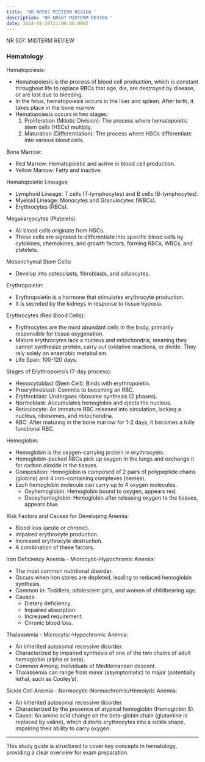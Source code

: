 ```yaml
---
title: 'NR NR507 MIDTERM REVIEW '
description: 'NR NR507 MIDTERM REVIEW '
date: 2024-08-26T21:00:00.000Z
---
```


NR 507: MIDTERM REVIEW

### Hematology

Hematopoiesis:

* Hematopoiesis is the process of blood cell production, which is constant throughout life to replace RBCs that age, die, are destroyed by disease, or are lost due to bleeding.
* In the fetus, hematopoiesis occurs in the liver and spleen. After birth, it takes place in the bone marrow.
* Hematopoiesis occurs in two stages:
  1. Proliferation (Mitotic Division): The process where hematopoietic stem cells (HSCs) multiply.
  2. Maturation (Differentiation): The process where HSCs differentiate into various blood cells.

Bone Marrow:

* Red Marrow: Hematopoietic and active in blood cell production.
* Yellow Marrow: Fatty and inactive.

Hematopoietic Lineages:

* Lymphoid Lineage: T cells (T-lymphocytes) and B cells (B-lymphocytes).
* Myeloid Lineage: Monocytes and Granulocytes (WBCs).
* Erythrocytes (RBCs).

Megakaryocytes (Platelets).

* All blood cells originate from HSCs.
* These cells are signaled to differentiate into specific blood cells by cytokines, chemokines, and growth factors, forming RBCs, WBCs, and platelets.

Mesenchymal Stem Cells:

* Develop into osteoclasts, fibroblasts, and adipocytes.

Erythropoietin:

* Erythropoietin is a hormone that stimulates erythrocyte production.
* It is secreted by the kidneys in response to tissue hypoxia.

Erythrocytes (Red Blood Cells):

* Erythrocytes are the most abundant cells in the body, primarily responsible for tissue oxygenation.
* Mature erythrocytes lack a nucleus and mitochondria, meaning they cannot synthesize protein, carry out oxidative reactions, or divide. They rely solely on anaerobic metabolism.
* Life Span: 100-120 days.

Stages of Erythropoiesis (7-day process):

* Hemocytoblast (Stem Cell): Binds with erythropoietin.
* Proerythroblast: Commits to becoming an RBC.
* Erythroblast: Undergoes ribosome synthesis (2 phases).
* Normoblast: Accumulates hemoglobin and ejects the nucleus.
* Reticulocyte: An immature RBC released into circulation, lacking a nucleus, ribosomes, and mitochondria.
* RBC: After maturing in the bone marrow for 1-2 days, it becomes a fully functional RBC.

Hemoglobin:

* Hemoglobin is the oxygen-carrying protein in erythrocytes.
* Hemoglobin-packed RBCs pick up oxygen in the lungs and exchange it for carbon dioxide in the tissues.
* Composition: Hemoglobin is composed of 2 pairs of polypeptide chains (globins) and 4 iron-containing complexes (hemes).
* Each hemoglobin molecule can carry up to 4 oxygen molecules.
  * Oxyhemoglobin: Hemoglobin bound to oxygen, appears red.
  * Deoxyhemoglobin: Hemoglobin after releasing oxygen to the tissues, appears blue.

Risk Factors and Causes for Developing Anemia:

* Blood loss (acute or chronic).
* Impaired erythrocyte production.
* Increased erythrocyte destruction.
* A combination of these factors.

Iron Deficiency Anemia - Microcytic-Hypochromic Anemia:

* The most common nutritional disorder.
* Occurs when iron stores are depleted, leading to reduced hemoglobin synthesis.
* Common in: Toddlers, adolescent girls, and women of childbearing age.
* Causes:
  * Dietary deficiency.
  * Impaired absorption.
  * Increased requirement.
  * Chronic blood loss.

Thalassemia - Microcytic-Hypochromic Anemia:

* An inherited autosomal recessive disorder.
* Characterized by impaired synthesis of one of the two chains of adult hemoglobin (alpha or beta).
* Common Among: Individuals of Mediterranean descent.
* Thalassemia can range from minor (asymptomatic) to major (potentially lethal, such as Cooley’s).

Sickle Cell Anemia - Normocytic-Normochromic/Hemolytic Anemia:

* An inherited autosomal recessive disorder.
* Characterized by the presence of atypical hemoglobin (Hemoglobin S).
* Cause: An amino acid change on the beta-globin chain (glutamine is replaced by valine), which distorts erythrocytes into a sickle shape, impairing their ability to carry oxygen.

***

This study guide is structured to cover key concepts in hematology, providing a clear overview for exam preparation.
